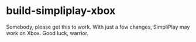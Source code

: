 # build-simpliplay-xbox
Somebody, please get this to work. With just a few changes, SimpliPlay may work on Xbox.
Good luck, warrior.
